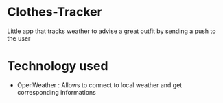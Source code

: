 # Clothes-Tracker
Little app that tracks weather to advise a great outfit by sending a push to the user

# Technology used
- OpenWeather : Allows to connect to local weather and get corresponding informations